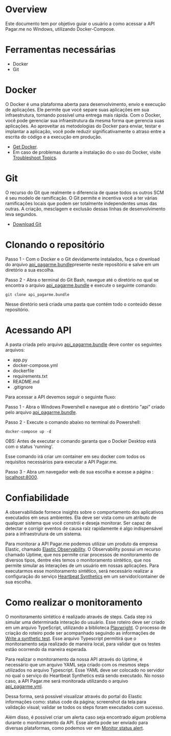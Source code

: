 # Overview
Este documento tem por objetivo guiar o usuário a como acessar a API Pagar.me no Windows, utilizando Docker-Compose. 

# Ferramentas necessárias

- Docker
- Git

# Docker

O Docker é uma plataforma aberta para desenvolvimento, envio e execução de aplicações. Ele permite que você separe suas aplicações em sua infraestrutura, tornando possível uma entrega mais rápida. Com o Docker, você pode gerenciar sua infraestrutura da mesma forma que gerencia suas aplicações. Ao aproveitar as metodologias do Docker para enviar, testar e implantar a aplicação, você pode reduzir significativamente o atraso entre a escrita do código e a execução em produção.

- [Get Docker](https://docs.docker.com/desktop/install/windows-install/).
- Em caso de problemas durante a instalação do o uso do Docker, visite [Troubleshoot Topics](https://docs.docker.com/desktop/troubleshoot/topics/).

# Git 

O recurso do Git que realmente o diferencia de quase todos os outros SCM é seu modelo de ramificação. O Git permite e incentiva você a ter várias ramificações locais que podem ser totalmente independentes umas das outras. A criação, mesclagem e exclusão dessas linhas de desenvolvimento leva segundos.

- [Download Git](https://git-scm.com/downloads)

# Clonando o repositório

Passo 1 - Com o Docker e o Git devidamente instalados, faça o download do arquivo [api_pagarme.bundle](https://github.com/FBarros98/API/blob/master/api_pagarme.bundle)presente neste repositório e salve em um diretório a sua escolha.

Passo 2 - Abra o terminal do Git Bash, navegue até o diretório no qual se encontra o arquivo [api_pagarme.bundle](https://github.com/FBarros98/API/blob/master/api_pagarme.bundle) e execute o seguinte comando: 

    git clone api_pagarme.bundle

Nesse diretório será criada uma pasta que contém todo o conteúdo desse repositório. 

# Acessando API

A pasta criada pelo arquivo [api_pagarme.bundle](https://github.com/FBarros98/API/blob/master/api_pagarme.bundle) deve conter os seguintes arquivos:

- app.py
- docker-compose.yml
- dockerfile
- requirements.txt
- README.md
- .gitignore

Para acessar a API devemos seguir o seguinte fluxo: 

Passo 1 - Abra o Windows Powershell e navegue até o diretório "api" criado pelo arquivo [api_pagarme.bundle](https://github.com/FBarros98/API/blob/master/api_pagarme.bundle). 

Passo 2 - Execute o comando abaixo no terminal do Powershell:

    docker-compose up -d

OBS: Antes de executar o comando garanta que o Docker Desktop está com o status 'running'.

Esse comando irá criar um container em seu docker com todos os requisitos necessários para executar a API Pagar.me.

Passo 3 - Abra um navegador web de sua escolha e acesse a página : [localhost:8000](http://localhost:8000/).

# Confiabilidade

A observabilidade fornece insights sobre o comportamento dos aplicativos executados em seus ambientes. Ela deve ser vista como um atributo de qualquer sistema que você constrói e deseja monitorar. Ser capaz de detectar e corrigir eventos de causa raiz rapidamente é algo indispensável para a infraestrutura de um sistema.

Para monitorar a API Pagar.me podemos utilizar um produto da empresa Elastic, chamado [Elastic Observability](https://www.elastic.co/guide/en/observability/current/observability-introduction.html). O Observability possui um recurso chamado Uptime, que nos permite criar processos de monitoramento de diversos tipos, dentre eles temos o monitoramento sintético, que nos permite simular as interações de um usuário em nossas aplicações. 
Para executarmos esse monitoramento sintético, será necessário realizar a configuração do serviço [Heartbeat Synthetics](https://www.elastic.co/guide/en/observability/current/uptime-set-up.html#uptime-set-up-choose-heartbeat) em um servidor/container de sua escolha.

# Como realizar o monitoramento

O monitoramento sintético é realizado através de steps. Cada step irá simular uma determinada interação do usuário. 
Esse roteiro deve ser criado em um arquivo TypeScript, utilizando a biblioteca [Playwright](https://playwright.dev/docs/intro).
O processo de criação do roteiro pode ser acompanhado seguindo as informações de [Write a synthetic test](https://www.elastic.co/guide/en/observability/current/synthetics-create-test.html).
Esse arquivo Typescript permitirá que o monitoramento seja realizado de maneira local, para validar que os testes estão ocorrendo da maneira esperada. 

Para realizar o monitoramento da nossa API através do Uptime, é necessário que um arquivo YAML seja criado com os mesmos steps utilizados no arquivo Typescript. 
Esse YAML deve ser colocado no servidor no qual o serviço do Heartbeat Synthetics está sendo executado.
No nosso caso, a API Pagar.me será monitorada utilizando o arquivo [api_pagarme.yml](https://github.com/FBarros98/API-Pagar.me/blob/86f0ed35a00aaa6262cdaf66c0b7edeb43672a68/api_pagarme.yml).

Dessa forma, será possível visualizar através do portal do Elastic informações como: status code da página; screenshot da tela para validação visual; validar se todos os steps foram executados com sucesso. 

Além disso, é possível criar um alerta caso seja encontrado algum problema durante o monitoramento da API. Esse alerta pode ser enviado para diversas plataformas, como podemos ver em [Monitor status alert](https://www.elastic.co/guide/en/observability/current/monitor-status-alert.html). 
 







